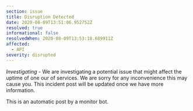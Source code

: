 ```yaml
---
section: issue
title: Disruption Detected
date: 2020-08-09T13:51:06.952752Z
resolved: true
informational: false
resolvedWhen: 2020-08-09T13:53:18.689911Z
affected:
  - API
severity: disrupted
---
```

*Investigating* - We are investigating a potential issue that might affect the uptime of one our of services. We are sorry for any inconvenience this may cause you. This incident post will be updated once we have more information.

This is an automatic post by a monitor bot.
        